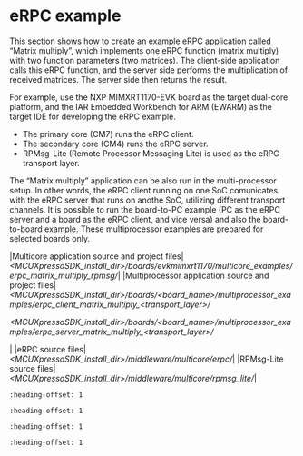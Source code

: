 # eRPC example

This section shows how to create an example eRPC application called “Matrix multiply”, which implements one eRPC function \(matrix multiply\) with two function parameters \(two matrices\). The client-side application calls this eRPC function, and the server side performs the multiplication of received matrices. The server side then returns the result.

For example, use the NXP MIMXRT1170-EVK board as the target dual-core platform, and the IAR Embedded Workbench for ARM \(EWARM\) as the target IDE for developing the eRPC example.

-   The primary core \(CM7\) runs the eRPC client.
-   The secondary core \(CM4\) runs the eRPC server.
-   RPMsg-Lite \(Remote Processor Messaging Lite\) is used as the eRPC transport layer.

The “Matrix multiply” application can be also run in the multi-processor setup. In other words, the eRPC client running on one SoC comunicates with the eRPC server that runs on anothe SoC, utilizing different transport channels. It is possible to run the board-to-PC example \(PC as the eRPC server and a board as the eRPC client, and vice versa\) and also the board-to-board example. These multiprocessor examples are prepared for selected boards only.

|Multicore application source and project files|*<MCUXpressoSDK\_install\_dir\>/boards/evkmimxrt1170/multicore\_examples/erpc\_matrix\_multiply\_rpmsg/*|
|Multiprocessor application source and project files|*<MCUXpressoSDK\_install\_dir\>/boards/<board\_name\>/multiprocessor\_examples/erpc\_client\_matrix\_multiply\_<transport\_layer\>/*

 *<MCUXpressoSDK\_install\_dir\>/boards/<board\_name\>/multiprocessor\_examples/erpc\_server\_matrix\_multiply\_<transport\_layer\>/*

|
|eRPC source files|*<MCUXpressoSDK\_install\_dir\>/middleware/multicore/erpc/*|
|RPMsg-Lite source files|*<MCUXpressoSDK\_install\_dir\>/middleware/multicore/rpmsg\_lite/*|


```{include} ../topics/designing_the_erpc_application.md
:heading-offset: 1
```

```{include} ../topics/creating_the_idl_file.md
:heading-offset: 1
```

```{include} ../topics/using_the_erpc_generator_tool.md
:heading-offset: 1
```

```{include} ../topics/create_an_erpc_application.md
:heading-offset: 1
```

